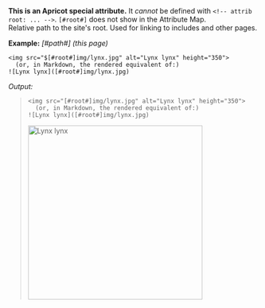 <!-- attrib template: default -->
<!-- attrib title: $[#root#] -->
<!-- attrib code: yeah -->
<div class="warning card">
    <b>This is an Apricot special attribute.</b> It <em>cannot</em> be defined with <code>&lt;!-- attrib root: ... --></code>. <code>&#91;#root#]</code> does not show in the Attribute Map.
</div>
    Relative path to the site's root. Used for linking to includes and other pages.

**Example:**
*[#path#] (this page)*
<pre><code>&lt;img src="$[#root#]img/lynx.jpg" alt="Lynx lynx" height="350"&gt;
  (or, in Markdown, the rendered equivalent of:)
!&#91;Lynx lynx&#93;(&#91;#root#]img/lynx.jpg)</code></pre>
*Output:*
> ```
> <img src="[#root#]img/lynx.jpg" alt="Lynx lynx" height="350">
>   (or, in Markdown, the rendered equivalent of:)
> ![Lynx lynx]([#root#]img/lynx.jpg)
> ```
> <img src="[#root#]img/lynx.jpg" alt="Lynx lynx" height="350">